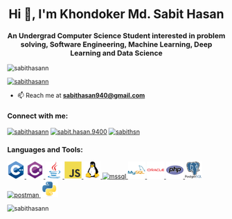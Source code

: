 <h1 align="center">Hi 👋, I'm Khondoker Md. Sabit Hasan</h1>
<h3 align="center">An Undergrad Computer Science Student interested in problem solving, Software Engineering, Machine Learning, Deep Learning and Data Science</h3>

<p align="left"> <img src="https://komarev.com/ghpvc/?username=sabithasann&label=Profile%20views&color=0e75b6&style=flat" alt="sabithasann" /> </p>

<p align="left"> <a href="https://twitter.com/sabithasann" target="blank"><img src="https://img.shields.io/twitter/follow/sabithasann?logo=twitter&style=for-the-badge" alt="sabithasann" /></a> </p>

- 📫 Reach me at **sabithasan940@gmail.com**

<h3 align="left">Connect with me:</h3>
<p align="left">
<a href="https://twitter.com/sabithasann" target="blank"><img align="center" src="https://raw.githubusercontent.com/rahuldkjain/github-profile-readme-generator/master/src/images/icons/Social/twitter.svg" alt="sabithasann" height="30" width="40" /></a>
<a href="https://fb.com/sabit.hasan.9400" target="blank"><img align="center" src="https://raw.githubusercontent.com/rahuldkjain/github-profile-readme-generator/master/src/images/icons/Social/facebook.svg" alt="sabit.hasan.9400" height="30" width="40" /></a>
<a href="https://instagram.com/sabithsn" target="blank"><img align="center" src="https://raw.githubusercontent.com/rahuldkjain/github-profile-readme-generator/master/src/images/icons/Social/instagram.svg" alt="sabithsn" height="30" width="40" /></a>
<!-- <a href="https://codeforces.com/profile/sabithsn" target="blank"><img align="center" src="https://raw.githubusercontent.com/rahuldkjain/github-profile-readme-generator/master/src/images/icons/Social/codeforces.svg" alt="sabithsn" height="30" width="40" /></a> -->
<!-- <a href="https://www.hackerrank.com/sabithasan" target="blank"><img align="center" src="https://raw.githubusercontent.com/rahuldkjain/github-profile-readme-generator/master/src/images/icons/Social/hackerrank.svg" alt="sabithasan" height="30" width="40" /></a> -->
</p>

<h3 align="left">Languages and Tools:</h3>
<p align="left"> <a href="https://www.w3schools.com/cpp/" target="_blank" rel="noreferrer"> <img src="https://raw.githubusercontent.com/devicons/devicon/master/icons/cplusplus/cplusplus-original.svg" alt="cplusplus" width="40" height="40"/> </a> <a href="https://www.w3schools.com/cs/" target="_blank" rel="noreferrer"> <img src="https://raw.githubusercontent.com/devicons/devicon/master/icons/csharp/csharp-original.svg" alt="csharp" width="40" height="40"/> </a> <a href="https://www.java.com" target="_blank" rel="noreferrer"> <img src="https://raw.githubusercontent.com/devicons/devicon/master/icons/java/java-original.svg" alt="java" width="40" height="40"/> </a> <a href="https://developer.mozilla.org/en-US/docs/Web/JavaScript" target="_blank" rel="noreferrer"> <img src="https://raw.githubusercontent.com/devicons/devicon/master/icons/javascript/javascript-original.svg" alt="javascript" width="40" height="40"/> </a> <a href="https://www.linux.org/" target="_blank" rel="noreferrer"> <img src="https://raw.githubusercontent.com/devicons/devicon/master/icons/linux/linux-original.svg" alt="linux" width="40" height="40"/> </a> <a href="https://www.microsoft.com/en-us/sql-server" target="_blank" rel="noreferrer"> <img src="https://www.svgrepo.com/show/303229/microsoft-sql-server-logo.svg" alt="mssql" width="40" height="40"/> </a> <a href="https://www.mysql.com/" target="_blank" rel="noreferrer"> <img src="https://raw.githubusercontent.com/devicons/devicon/master/icons/mysql/mysql-original-wordmark.svg" alt="mysql" width="40" height="40"/> </a> <a href="https://www.oracle.com/" target="_blank" rel="noreferrer"> <img src="https://raw.githubusercontent.com/devicons/devicon/master/icons/oracle/oracle-original.svg" alt="oracle" width="40" height="40"/> </a>  <a href="https://www.php.net" target="_blank" rel="noreferrer"> <img src="https://raw.githubusercontent.com/devicons/devicon/master/icons/php/php-original.svg" alt="php" width="40" height="40"/> </a> <a href="https://www.postgresql.org" target="_blank" rel="noreferrer"> <img src="https://raw.githubusercontent.com/devicons/devicon/master/icons/postgresql/postgresql-original-wordmark.svg" alt="postgresql" width="40" height="40"/> </a> <a href="https://postman.com" target="_blank" rel="noreferrer"> <img src="https://www.vectorlogo.zone/logos/getpostman/getpostman-icon.svg" alt="postman" width="40" height="40"/> </a> <a href="https://www.python.org" target="_blank" rel="noreferrer"> <img src="https://raw.githubusercontent.com/devicons/devicon/master/icons/python/python-original.svg" alt="python" width="40" height="40"/> </a>  </p>


<p><img align="left" src="https://github-readme-stats.vercel.app/api/top-langs?username=sabithasann&show_icons=true&locale=en&layout=compact" alt="sabithasann" /></p>

<!-- <p>&nbsp;<img align="center" src="https://github-readme-stats.vercel.app/api?username=sabithasann&show_icons=true&locale=en" alt="sabithasann" /></p> -->

<!-- <p><img align="center" src="https://github-readme-streak-stats.herokuapp.com/?user=sabithasann&" alt="sabithasann" /></p> -->
